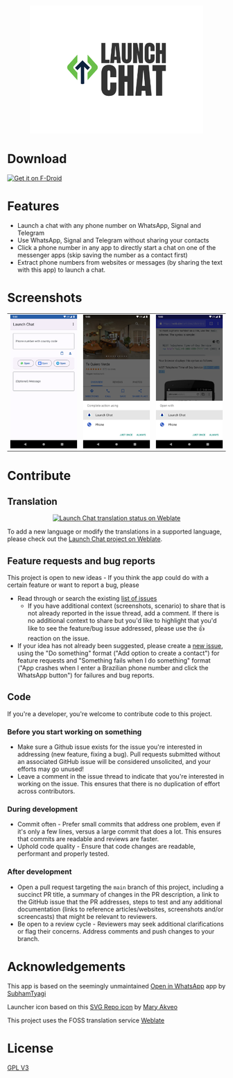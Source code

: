 <p align="center">
  <img src=".github/assets/launch-chat.svg" width="400px" alt="Launch chat logo">
</p>

# Download
[<img src="https://fdroid.gitlab.io/artwork/badge/get-it-on.png" alt="Get it on F-Droid" height="80">](https://f-droid.org/en/packages/org.vinaygopinath.launchchat/)

# Features
* Launch a chat with any phone number on WhatsApp, Signal and Telegram
* Use WhatsApp, Signal and Telegram without sharing your contacts
* Click a phone number in any app to directly start a chat on one of the messenger apps (skip saving the number as a contact first)
* Extract phone numbers from websites or messages (by sharing the text with this app) to launch a chat.

# Screenshots
<table style="display: block; overflow-x: auto; white-space: nowrap">
  <tr>
    <td>
      <a href="https://github.com/vinaygopinath/launch-chat/blob/1104a294bc6116ab2562277c1b3feef347a6d7ca/metadata/en-US/images/phoneScreenshots/1.png?raw=true" alt="The main screen of the app, showing an input field to enter the phone number, and buttons to launch a chat on WhatsApp, Signal or Telegram">
        <img src="https://github.com/vinaygopinath/launch-chat/blob/1104a294bc6116ab2562277c1b3feef347a6d7ca/metadata/en-US/images/phoneScreenshots/1.png?raw=true" alt="The main screen of the app, showing an input field to enter the phone number, and buttons to launch a chat on WhatsApp, Signal or Telegram" width="400px" />
      </a>
    </td>
    <td>
      <a href="https://github.com/vinaygopinath/launch-chat/blob/1104a294bc6116ab2562277c1b3feef347a6d7ca/metadata/en-US/images/phoneScreenshots/2.png?raw=true" alt="A screenshot demonstrating the use of the app from a third party app when a phone number is clicked">
        <img src="https://github.com/vinaygopinath/launch-chat/blob/1104a294bc6116ab2562277c1b3feef347a6d7ca/metadata/en-US/images/phoneScreenshots/2.png?raw=true" alt="A screenshot demonstrating the use of the app from a third party app when a phone number is clicked" width="400px" />
      </a>
    </td>
    <td>
      <a href="https://github.com/vinaygopinath/launch-chat/blob/1104a294bc6116ab2562277c1b3feef347a6d7ca/metadata/en-US/images/phoneScreenshots/3.png?raw=true" alt="A screenshot demonstrating the use of the app from a browser app when a phone number is clicked">
        <img src="https://github.com/vinaygopinath/launch-chat/blob/1104a294bc6116ab2562277c1b3feef347a6d7ca/metadata/en-US/images/phoneScreenshots/3.png?raw=true" alt="A screenshot demonstrating the use of the app from a browser app when a phone number is clicked" width="400px" />
      </a>
    </td>
  </tr>
</table>

# Contribute

## Translation
<p align="center">
  <a href="https://hosted.weblate.org/engage/launch-chat/">
    <img src="https://hosted.weblate.org/widget/launch-chat/glossary/287x66-white.png" alt="Launch Chat translation status on Weblate" />
  </a>
</p>

To add a new language or modify the translations in a supported language, please check out the [Launch Chat project on Weblate](https://hosted.weblate.org/projects/launch-chat/).

## Feature requests and bug reports
This project is open to new ideas - If you think the app could do with a certain feature or want to report a bug, please
* Read through or search the existing [list of issues](https://github.com/vinaygopinath/launch-chat/issues)
  * If you have additional context (screenshots, scenario) to share that is not already reported in the issue thread, add a comment. If there is no additional context to share but you'd like to highlight that you'd like to see the feature/bug issue addressed, please use the 👍 reaction on the issue.
* If your idea has not already been suggested, please create a [new issue](https://github.com/vinaygopinath/launch-chat/issues/new), using the "Do something" format ("Add option to create a contact") for feature requests and "Something fails when I do something" format ("App crashes when I enter a Brazilian phone number and click the WhatsApp button") for failures and bug reports.

## Code
If you're a developer, you're welcome to contribute code to this project.

### Before you start working on something
* Make sure a Github issue exists for the issue you're interested in addressing (new feature, fixing a bug). Pull requests submitted without an associated GitHub issue will be considered unsolicited, and your efforts may go unused!
* Leave a comment in the issue thread to indicate that you're interested in working on the issue. This ensures that there is no duplication of effort across contributors.

### During development
* Commit often - Prefer small commits that address one problem, even if it's only a few lines, versus a large commit that does a lot. This ensures that commits are readable and reviews are faster.
* Uphold code quality - Ensure that code changes are readable, performant and properly tested.

### After development
* Open a pull request targeting the `main` branch of this project, including a succinct PR title, a summary of changes in the PR description, a link to the GitHub issue that the PR addresses, steps to test and any additional documentation (links to reference articles/websites, screenshots and/or screencasts) that might be relevant to reviewers.
* Be open to a review cycle - Reviewers may seek additional clarifications or flag their concerns. Address comments and push changes to your branch.

# Acknowledgements
This app is based on the seemingly unmaintained [Open in WhatsApp](https://github.com/SubhamTyagi/openinwa) app by [SubhamTyagi](https://github.com/SubhamTyagi/)

Launcher icon based on this [SVG Repo icon](https://www.svgrepo.com/svg/466069/rocket) by [Mary Akveo](https://www.figma.com/@maryakveo)

This project uses the FOSS translation service [Weblate](https://weblate.org)

# License
[GPL V3](https://github.com/vinaygopinath/launch-chat/blob/main/LICENSE)

